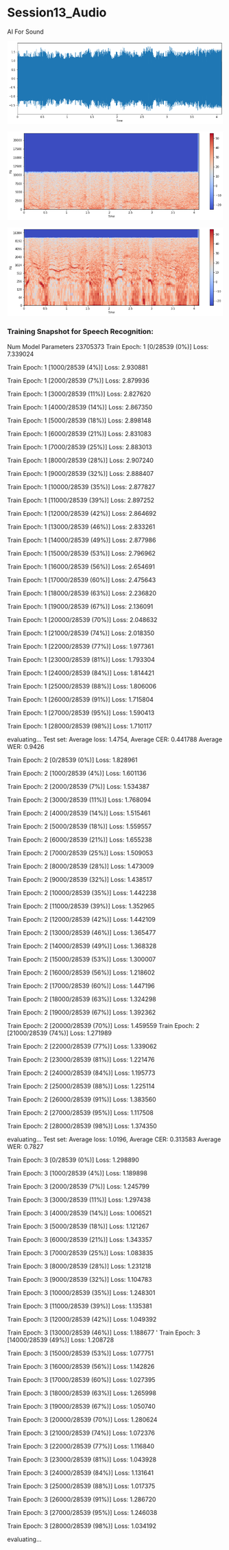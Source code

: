 # Session13_Audio
AI For Sound

![](/images/SoundImage1.png)

![](/images/SoundImage2.png)

![](/images/SoundImage3.png)




### Training Snapshot for Speech Recognition:


Num Model Parameters 23705373
Train Epoch: 1 [0/28539 (0%)]	Loss: 7.339024

Train Epoch: 1 [1000/28539 (4%)]	Loss: 2.930881

Train Epoch: 1 [2000/28539 (7%)]	Loss: 2.879936

Train Epoch: 1 [3000/28539 (11%)]	Loss: 2.827620

Train Epoch: 1 [4000/28539 (14%)]	Loss: 2.867350

Train Epoch: 1 [5000/28539 (18%)]	Loss: 2.898148

Train Epoch: 1 [6000/28539 (21%)]	Loss: 2.831083

Train Epoch: 1 [7000/28539 (25%)]	Loss: 2.883013

Train Epoch: 1 [8000/28539 (28%)]	Loss: 2.907240

Train Epoch: 1 [9000/28539 (32%)]	Loss: 2.888407

Train Epoch: 1 [10000/28539 (35%)]	Loss: 2.877827

Train Epoch: 1 [11000/28539 (39%)]	Loss: 2.897252

Train Epoch: 1 [12000/28539 (42%)]	Loss: 2.864692

Train Epoch: 1 [13000/28539 (46%)]	Loss: 2.833261

Train Epoch: 1 [14000/28539 (49%)]	Loss: 2.877986

Train Epoch: 1 [15000/28539 (53%)]	Loss: 2.796962

Train Epoch: 1 [16000/28539 (56%)]	Loss: 2.654691

Train Epoch: 1 [17000/28539 (60%)]	Loss: 2.475643

Train Epoch: 1 [18000/28539 (63%)]	Loss: 2.236820

Train Epoch: 1 [19000/28539 (67%)]	Loss: 2.136091

Train Epoch: 1 [20000/28539 (70%)]	Loss: 2.048632

Train Epoch: 1 [21000/28539 (74%)]	Loss: 2.018350

Train Epoch: 1 [22000/28539 (77%)]	Loss: 1.977361

Train Epoch: 1 [23000/28539 (81%)]	Loss: 1.793304

Train Epoch: 1 [24000/28539 (84%)]	Loss: 1.814421

Train Epoch: 1 [25000/28539 (88%)]	Loss: 1.806006

Train Epoch: 1 [26000/28539 (91%)]	Loss: 1.715804

Train Epoch: 1 [27000/28539 (95%)]	Loss: 1.590413

Train Epoch: 1 [28000/28539 (98%)]	Loss: 1.710117

evaluating...
Test set: Average loss: 1.4754, Average CER: 0.441788 Average WER: 0.9426

Train Epoch: 2 [0/28539 (0%)]	Loss: 1.828961

Train Epoch: 2 [1000/28539 (4%)]	Loss: 1.601136

Train Epoch: 2 [2000/28539 (7%)]	Loss: 1.534387

Train Epoch: 2 [3000/28539 (11%)]	Loss: 1.768094

Train Epoch: 2 [4000/28539 (14%)]	Loss: 1.515461

Train Epoch: 2 [5000/28539 (18%)]	Loss: 1.559557

Train Epoch: 2 [6000/28539 (21%)]	Loss: 1.655238

Train Epoch: 2 [7000/28539 (25%)]	Loss: 1.509053

Train Epoch: 2 [8000/28539 (28%)]	Loss: 1.473009

Train Epoch: 2 [9000/28539 (32%)]	Loss: 1.438517

Train Epoch: 2 [10000/28539 (35%)]	Loss: 1.442238

Train Epoch: 2 [11000/28539 (39%)]	Loss: 1.352965

Train Epoch: 2 [12000/28539 (42%)]	Loss: 1.442109

Train Epoch: 2 [13000/28539 (46%)]	Loss: 1.365477

Train Epoch: 2 [14000/28539 (49%)]	Loss: 1.368328

Train Epoch: 2 [15000/28539 (53%)]	Loss: 1.300007

Train Epoch: 2 [16000/28539 (56%)]	Loss: 1.218602

Train Epoch: 2 [17000/28539 (60%)]	Loss: 1.447196

Train Epoch: 2 [18000/28539 (63%)]	Loss: 1.324298

Train Epoch: 2 [19000/28539 (67%)]	Loss: 1.392362

Train Epoch: 2 [20000/28539 (70%)]	Loss: 1.459559
Train Epoch: 2 [21000/28539 (74%)]	Loss: 1.271989

Train Epoch: 2 [22000/28539 (77%)]	Loss: 1.339062

Train Epoch: 2 [23000/28539 (81%)]	Loss: 1.221476

Train Epoch: 2 [24000/28539 (84%)]	Loss: 1.195773

Train Epoch: 2 [25000/28539 (88%)]	Loss: 1.225114

Train Epoch: 2 [26000/28539 (91%)]	Loss: 1.383560

Train Epoch: 2 [27000/28539 (95%)]	Loss: 1.117508

Train Epoch: 2 [28000/28539 (98%)]	Loss: 1.374350

evaluating...
Test set: Average loss: 1.0196, Average CER: 0.313583 Average WER: 0.7827

Train Epoch: 3 [0/28539 (0%)]	Loss: 1.298890

Train Epoch: 3 [1000/28539 (4%)]	Loss: 1.189898

Train Epoch: 3 [2000/28539 (7%)]	Loss: 1.245799

Train Epoch: 3 [3000/28539 (11%)]	Loss: 1.297438

Train Epoch: 3 [4000/28539 (14%)]	Loss: 1.006521

Train Epoch: 3 [5000/28539 (18%)]	Loss: 1.121267

Train Epoch: 3 [6000/28539 (21%)]	Loss: 1.343357

Train Epoch: 3 [7000/28539 (25%)]	Loss: 1.083835

Train Epoch: 3 [8000/28539 (28%)]	Loss: 1.231218

Train Epoch: 3 [9000/28539 (32%)]	Loss: 1.104783

Train Epoch: 3 [10000/28539 (35%)]	Loss: 1.248301

Train Epoch: 3 [11000/28539 (39%)]	Loss: 1.135381

Train Epoch: 3 [12000/28539 (42%)]	Loss: 1.049392

Train Epoch: 3 [13000/28539 (46%)]	Loss: 1.188677
'
Train Epoch: 3 [14000/28539 (49%)]	Loss: 1.208728

Train Epoch: 3 [15000/28539 (53%)]	Loss: 1.077751

Train Epoch: 3 [16000/28539 (56%)]	Loss: 1.142826

Train Epoch: 3 [17000/28539 (60%)]	Loss: 1.027395

Train Epoch: 3 [18000/28539 (63%)]	Loss: 1.265998

Train Epoch: 3 [19000/28539 (67%)]	Loss: 1.050740

Train Epoch: 3 [20000/28539 (70%)]	Loss: 1.280624

Train Epoch: 3 [21000/28539 (74%)]	Loss: 1.072376

Train Epoch: 3 [22000/28539 (77%)]	Loss: 1.116840

Train Epoch: 3 [23000/28539 (81%)]	Loss: 1.043928

Train Epoch: 3 [24000/28539 (84%)]	Loss: 1.131641

Train Epoch: 3 [25000/28539 (88%)]	Loss: 1.017375

Train Epoch: 3 [26000/28539 (91%)]	Loss: 1.286720

Train Epoch: 3 [27000/28539 (95%)]	Loss: 1.246038

Train Epoch: 3 [28000/28539 (98%)]	Loss: 1.034192

evaluating...
